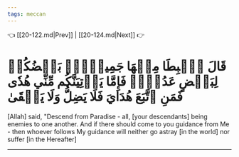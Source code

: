 ```yaml
---
tags: meccan
---
```


👈 [[20-122.md|Prev]] | [[20-124.md|Next]] 👉

# قَالَ ٱهۡبِطَا مِنۡهَا جَمِيعَۢاۖ بَعۡضُكُمۡ لِبَعۡضٍ عَدُوّٞۖ فَإِمَّا يَأۡتِيَنَّكُم مِّنِّي هُدٗى فَمَنِ ٱتَّبَعَ هُدَايَ فَلَا يَضِلُّ وَلَا يَشۡقَىٰ

[Allah] said, "Descend from Paradise - all, [your descendants] being enemies to one another. And if there should come to you guidance from Me - then whoever follows My guidance will neither go astray [in the world] nor suffer [in the Hereafter]

---

